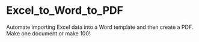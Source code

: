 # Excel_to_Word_to_PDF
Automate importing Excel data into a Word template and then create a PDF.  Make one document or make 100!   

